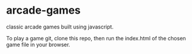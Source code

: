 # arcade-games
classic arcade games built using javascript.

To play a game git, clone this repo, then run the index.html of the chosen game file in your browser. 
